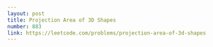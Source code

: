 ```yaml
---
layout: post
title: Projection Area of 3D Shapes
number: 883
link: https://leetcode.com/problems/projection-area-of-3d-shapes
---
```

